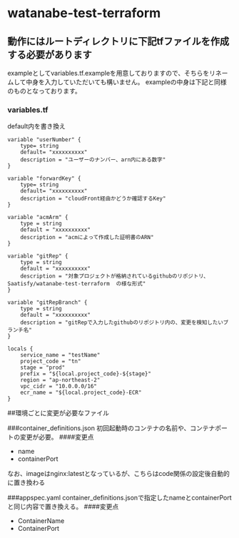 # watanabe-test-terraform

## 動作にはルートディレクトリに下記tfファイルを作成する必要があります
exampleとしてvariables.tf.exampleを用意しておりますので、そちらをリネームして中身を入力していただいても構いません。
exampleの中身は下記と同様のものとなっております。

### variables.tf  
default内を書き換え

```
variable "userNumber" {
    type= string
    default= "xxxxxxxxxx"
    description = "ユーザーのナンバー、arn内にある数字"
}

variable "forwardKey" {
    type= string
    default= "xxxxxxxxxx"
    description = "cloudFront経由かどうか確認するKey"   
}

variable "acmArm" {
    type = string
    default = "xxxxxxxxxx"
    description = "acmによって作成した証明書のARN"
}

variable "gitRep" {
    type = string
    default = "xxxxxxxxxx"
    description = "対象プロジェクトが格納されているgithubのリポジトリ、Saatisfy/watanabe-test-terraform  の様な形式"
}

variable "gitRepBranch" {
    type = string
    default = "xxxxxxxxxx"
    description = "gitRepで入力したgithubのリポジトリ内の、変更を検知したいブランチ名"
}

locals {
    service_name = "testName"
    project_code = "tn"
    stage = "prod"
    prefix = "${local.project_code}-${stage}"
    region = "ap-northeast-2"
    vpc_cidr = "10.0.0.0/16"
    ecr_name = "${local.project_code}-ECR"
}

```

##環境ごとに変更が必要なファイル

###container_definitions.json
初回起動時のコンテナの名前や、コンテナポートの変更が必要。
####変更点
- name
- containerPort

なお、imageはnginx:latestとなっているが、こちらはcode関係の設定後自動的に置き換わる

###appspec.yaml
container_definitions.jsonで指定したnameとcontainerPortと同じ内容で置き換える。
####変更点
- ContainerName
- ContainerPort

